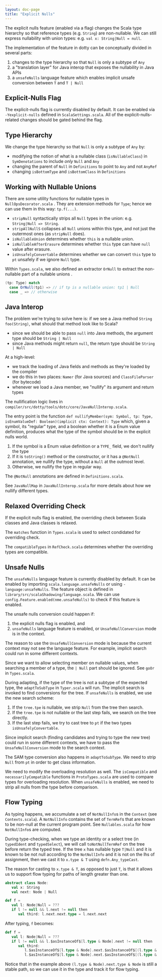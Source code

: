 ```yaml
---
layout: doc-page
title: "Explicit Nulls"
---
```


The explicit nulls feature (enabled via a flag) changes the Scala type hierarchy
so that reference types (e.g. `String`) are non-nullable. We can still express nullability
with union types: e.g. `val x: String|Null = null`.

The implementation of the feature in dotty can be conceptually divided in several parts:
  1. changes to the type hierarchy so that `Null` is only a subtype of `Any`
  2. a "translation layer" for Java interop that exposes the nullability in Java APIs
  3. a `unsafeNulls` language feature which enables implicit unsafe conversion between `T` and `T | Null`

## Explicit-Nulls Flag

The explicit-nulls flag is currently disabled by default. It can be enabled via `-Yexplicit-nulls` defined in
`ScalaSettings.scala`. All of the explicit-nulls-related changes should be gated behind the flag.

## Type Hierarchy

We change the type hierarchy so that `Null` is only a subtype of `Any` by:
  - modifying the notion of what is a nullable class (`isNullableClass`) in `SymDenotations`
    to include _only_ `Null` and `Any`
  - changing the parent of `Null` in `Definitions` to point to `Any` and not `AnyRef`
  - changing `isBottomType` and `isBottomClass` in `Definitions`

## Working with Nullable Unions

There are some utility functions for nullable types in `NullOpsDecorator.scala` . They are extension methods for `Type`; hence we can use them in this way: `tp.f(...)`.

- `stripNull` syntactically strips all `Null` types in the union:
  e.g. `String|Null => String`.
- `stripAllNullS` collapses all `Null` unions within this type, and not just the outermost
  ones (as `stripNull` does).
- `isNullableUnion` determines whether `this` is a nullable union.
- `isNullableAfterErasure` determines whether `this` type can have `null` value after erasure.
- `isUnsafelyConvertable` determines whether we can convert `this` type to `pt` unsafely if we ignore `Null` type.

Within `Types.scala`, we also defined an extractor `OrNull` to extract the non-nullable part of a nullable unions .

```scala
(tp: Type) match
  case OrNull(tp1) => // if tp is a nullable union: tp1 | Null
  case _ => // otherwise
```

## Java Interop

The problem we're trying to solve here is: if we see a Java method `String foo(String)`,
what should that method look like to Scala?
  - since we should be able to pass `null` into Java methods, the argument type should be `String | Null`
  - since Java methods might return `null`, the return type should be `String | Null`

At a high-level:
  - we track the loading of Java fields and methods as they're loaded by the compiler
  - we do this in two places: `Namer` (for Java sources) and `ClassFileParser` (for bytecode)
  - whenever we load a Java member, we "nullify" its argument and return types

The nullification logic lives in `compiler/src/dotty/tools/dotc/core/JavaNullInterop.scala`.

The entry point is the function
`def nullifyMember(sym: Symbol, tp: Type, isEnumValueDef: Boolean)(implicit ctx: Context): Type`
which, given a symbol, its "regular" type, and a boolean whether it is a Enum value definition,
produces what the type of the symbol should be in the explicit nulls world.

1. If the symbol is a Enum value definition or a `TYPE_` field, we don't nullify the type
2. If it is `toString()` method or the constructor, or it has a `@NotNull` annotation,
  we nullify the type, without a `Null` at the outmost level.
3. Otherwise, we nullify the type in regular way.

The `@NotNull` annotations are defined in `Definitions.scala`.

See `JavaNullMap` in `JavaNullInterop.scala` for more details about how we nullify different types.

## Relaxed Overriding Check

If the explicit nulls flag is enabled, the overriding check between Scala classes and Java classes is relaxed.

The `matches` function in `Types.scala` is used to select condidated for overriding check.

The `compatibleTypes` in `RefCheck.scala` determines whether the overriding types are compatible.

## Unsafe Nulls

The `unsafeNulls` language feature is currently disabled by default. It can be enabled by importing `scala.language.unsafeNulls` or using `-language:unsafeNulls`. The feature object is defined in `library/src/scalaShadowing/language.scala`. We can use `config.Feature.enabled(nme.unsafeNulls)` to check if this feature is enabled.

The unsafe nulls conversion could happen if:
1. the explicit nulls flag is enabled, and
2. `unsafeNulls` language feature is enabled, or `UnsafeNullConversion` mode is in the context.

The reason to use the `UnsafeNullConversion` mode is because the current context may not see the language feature. For example, implicit search could run in some different contexts.

Since we want to allow selecting member on nullable values, when searching a member of a type, the `| Null` part should be ignored. See `goOr` in `Types.scala`.

During adapting, if the type of the tree is not a subtype of the expected type, the `adaptToSubType` in `Typer.scala` will run. The implicit search is invoked to find conversions for the tree. If `unsafeNulls` is enabled, we use the new search scheme:
1. If the `tree.tpe` is nullable, we strip `Null` from the tree then search.
2. If the `tree.tpe` is not nullable or the last step fails, we search on the tree directly.
3. If the last step fails, we try to cast tree to `pt` if the two types `isUnsafelyConvertable`.

Since implicit search (finding candidates and trying to type the new tree) could run in some different contexts, we have to pass the `UnsafeNullConversion` mode to the search context.

The SAM type conversion also happens in `adaptToSubType`. We need to strip `Null` from `pt` in order to get class information.

We need to modify the overloading resolution as well. The `isCompatible` and `necessarilyCompatible` functions in `ProtoTypes.scala` are used to compare types for overloading resolution. When `unsafeNulls` is enabled, we need to strip all nulls from the type before comparison.

## Flow Typing

As typing happens, we accumulate a set of `NotNullInfo`s in the `Context` (see
`Contexts.scala`). A `NotNullInfo` contains the set of `TermRef`s that are known to
be non-null at the current program point.  See `Nullables.scala` for how `NotNullInfo`s
are computed.

During type-checking, when we type an identity or a select tree (in `typedIdent` and
`typedSelect`), we will call `toNotNullTermRef` on the tree before return the typed tree.
If the tree `x` has nullable type `T|Null` and it is known to be not null according to
the `NotNullInfo` and it is not on the lhs of assignment, then we cast it to `x.type & T`
using `defn.Any_typeCast`.

The reason for casting to `x.type & T`, as opposed to just `T`, is that it allows us to
support flow typing for paths of length greater than one.

```scala
abstract class Node:
   val x: String
   val next: Node | Null

def f =
   val l: Node|Null = ???
   if l != null && l.next != null then
      val third: l.next.next.type = l.next.next
```

After typing, `f` becomes:

```scala
def f =
   val l: Node|Null = ???
   if l != null && l.$asInstanceOf$[l.type & Node].next != null then
      val third:
         l.$asInstanceOf$[l.type & Node].next.$asInstanceOf$[(l.type & Node).next.type & Node].next.type =
         l.$asInstanceOf$[l.type & Node].next.$asInstanceOf$[(l.type & Node).next.type & Node].next
```
Notice that in the example above `(l.type & Node).next.type & Node` is still a stable path, so
we can use it in the type and track it for flow typing.
